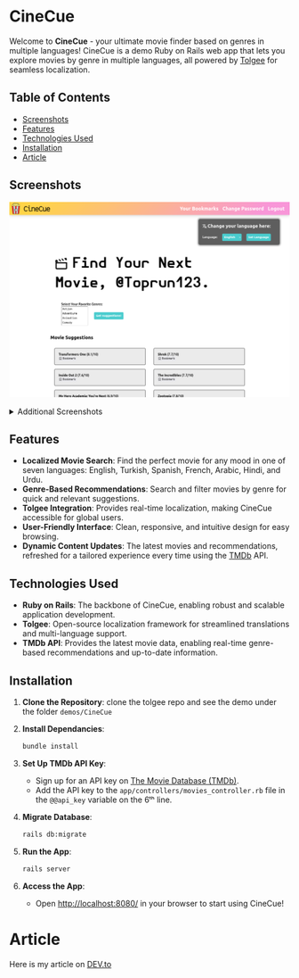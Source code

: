 # CineCue

Welcome to **CineCue** - your ultimate movie finder based on genres in multiple languages! CineCue is a demo Ruby on Rails web app that lets you explore movies by genre in multiple languages, all powered by [Tolgee](https://tolgee.io/) for seamless localization.

## Table of Contents
- [Screenshots](#screenshots)
- [Features](#features)
- [Technologies Used](#technologies-used)
- [Installation](#installation)
- [Article](#article)

## Screenshots
![HomepageEN](screenshots/en.png)

<details>
    <summary>Additional Screenshots</summary>

![LoginHI](screenshots/hi.png)
![HomepageTR](screenshots/tr.png)
![PassUR](screenshots/ur.png)
![SignupFR](screenshots/fr.png)

</details>

## Features
- **Localized Movie Search**: Find the perfect movie for any mood in one of seven languages: English, Turkish, Spanish, French, Arabic, Hindi, and Urdu.
- **Genre-Based Recommendations**: Search and filter movies by genre for quick and relevant suggestions.
- **Tolgee Integration**: Provides real-time localization, making CineCue accessible for global users.
- **User-Friendly Interface**: Clean, responsive, and intuitive design for easy browsing.
- **Dynamic Content Updates**: The latest movies and recommendations, refreshed for a tailored experience every time using the [TMDb](https://themoviedb.org/) API.

## Technologies Used
- **Ruby on Rails**: The backbone of CineCue, enabling robust and scalable application development.
- **Tolgee**: Open-source localization framework for streamlined translations and multi-language support.
- **TMDb API**: Provides the latest movie data, enabling real-time genre-based recommendations and up-to-date information.

## Installation
1. **Clone the Repository**: clone the tolgee repo and see the demo under the folder `demos/CineCue`

2. **Install Dependancies**:
    ```bash
    bundle install
    ```

3. **Set Up TMDb API Key**:
    - Sign up for an API key on [The Movie Database (TMDb)](https://themoviedb.org/).
    - Add the API key to the `app/controllers/movies_controller.rb` file in the `@@api_key` variable on the 6ᵗʰ line.

4. **Migrate Database**:
    ```bash
    rails db:migrate
    ```

5. **Run the App**:
    ```bash
    rails server
    ```

6. **Access the App**:
    - Open [http://localhost:8080/](http://localhost:8080/) in your browser to start using CineCue!

# Article

Here is my article on [DEV.to](https://dev.to/sixzix/cinecue-a-seamless-localization-demo-with-ror-360j)
